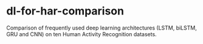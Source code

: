 # dl-for-har-comparison
Comparison of frequently used deep learning architectures (LSTM, biLSTM, GRU and CNN) on ten Human Activity Recognition datasets.
